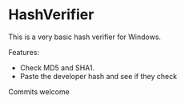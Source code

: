 # HashVerifier

This is a very basic hash verifier for Windows.

Features:
* Check MD5 and SHA1.
* Paste the developer hash and see if they check

Commits welcome
